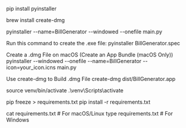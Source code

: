 pip install pyinstaller

brew install create-dmg


pyinstaller --name=BillGenerator --windowed --onefile main.py

Run this command to create the .exe file:
pyinstaller BillGenerator.spec 


Create a .dmg File on macOS (Create an App Bundle (macOS Only))
pyinstaller --windowed --onefile --name=BillGenerator --icon=your_icon.icns main.py


Use create-dmg to Build .dmg File
create-dmg dist/BillGenerator.app


source venv/bin/activate
.\venv\Scripts\activate


pip freeze > requirements.txt
pip install -r requirements.txt

cat requirements.txt  # For macOS/Linux
type requirements.txt  # For Windows
